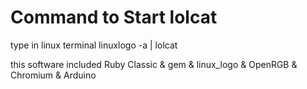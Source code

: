# Command to Start lolcat 
type in linux terminal linuxlogo -a | lolcat

this software included Ruby Classic & gem & linux_logo & OpenRGB & Chromium & Arduino
